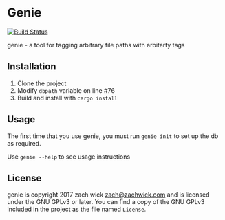 # Genie

[![Build Status](https://travis-ci.com/zachwick/genie.svg?branch=master)](https://travis-ci.com/zachwick/genie)

genie - a tool for tagging arbitrary file paths with arbitarty tags

## Installation

1. Clone the project
2. Modify `dbpath` variable on line #76
3. Build and install with `cargo install`

## Usage

The first time that you use genie, you must run `genie init` to set up
the db as required.

Use `genie --help` to see usage instructions

## License

genie is copyright 2017 zach wick <zach@zachwick.com> and is licensed
under the GNU GPLv3 or later. You can find a copy of the GNU GPLv3
included in the project as the file named `License`.
